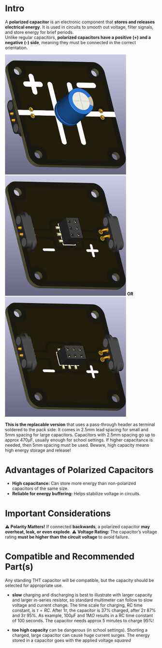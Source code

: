 # Intro  
A **polarized capacitor** is an electronic component that **stores and releases electrical energy**. It is used in circuits to smooth out voltage, filter signals, and store energy for brief periods.  
Unlike regular capacitors, **polarized capacitors have a positive (+) and a negative (-) side**, meaning they must be connected in the correct orientation.  

<img src="component_capacitor_THT_2.5mm-spacing_replacable_SMT_TOP.png" alt="Circuit Diagram" width="400"> <img src="component_capacitor_THT_2.5mm-spacing_replacable_SMT_BOTTOM.png" alt="Circuit Diagram" width="400"> **OR** <img src="component_capacitor_THT_5mm-spacing_replacable_SMT_BOTTOM.png" alt="Circuit Diagram" width="400">

**This is the replacable version** that uses a pass-through header as terminal soldered to the pack side. It comes in 2.5mm lead spacing for small and 5mm spacing for large capacitors. Capacitors with 2.5mm spacing go up to approx 470µF, usually enough for school settings. If higher capacitance is needed, then 5mm spacing must be used. Beware, high capacity means high energy storage and release!


# Advantages of Polarized Capacitors  
* **High capacitance:** Can store more energy than non-polarized capacitors of the same size.  
* **Reliable for energy buffering:** Helps stabilize voltage in circuits.  

# Important Considerations  

⚠️ **Polarity Matters!** If connected **backwards**, a polarized capacitor **may overheat, leak, or even explode**. 
⚠️ **Voltage Rating:** The capacitor’s voltage rating **must be higher than the circuit voltage** to avoid failure. 

# Compatible and Recommended Part(s)  
Any standing THT capacitor will be compatible, but the capacity should be selected for appropriate use.

* **slow** charging and discharging is best to illustrate with larger capacity and larger in-series resistor, so standard multimeter can follow to slow voltage and current change. The time scale for charging, RC time constant, is $\tau = RC$. After $1\tau$, the capacitor is 37% charged, after $2\tau$ 87% and $3\tau$ 95%. As example, $100 \text{µF}$ and $1 \text{M}\Omega$ results in a RC time constant of 100 seconds. The capacitor needs approx 5 minutes to charge 95%!

* **too high capacity** can be dangerous (in school settings). Shorting a charged, large capacitor can cause huge current surges. The energy stored in a capacitor goes with the applied voltage *squared*
